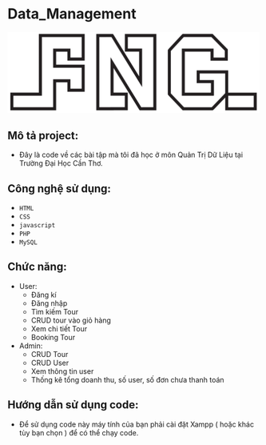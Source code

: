 # Data_Management

<img src="https://github.com/lequocthinh-Genesis/FNG-demo-1/blob/master/assets/img/FNG-logo.png?raw=true">

## Mô tả project:

- Đây là code về các bài tập mà tôi đã học ở môn Quản Trị Dữ Liệu tại Trường Đại Học Cần Thơ.

## Công nghệ sử dụng:

- `HTML`
- `CSS`
- `javascript`
- `PHP`
- `MySQL`

## Chức năng:

- User:
  - Đăng kí
  - Đăng nhập
  - Tìm kiếm Tour
  - CRUD tour vào giỏ hàng
  - Xem chi tiết Tour
  - Booking Tour
- Admin:
  - CRUD Tour
  - CRUD User
  - Xem thông tin user
  - Thống kê tổng doanh thu, số user, số đơn chưa thanh toán

## Hướng dẫn sử dụng code:

- Để sử dụng code này máy tính của bạn phải cài đặt Xampp ( hoặc khác tùy bạn chọn ) để có thể chạy code.
